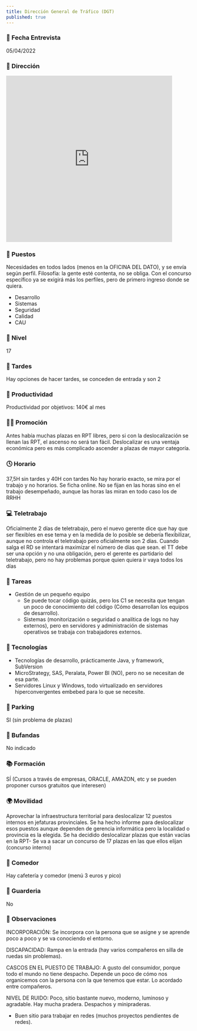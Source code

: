 ```yaml
---
title: Dirección General de Tráfico (DGT)
published: true
---
```


### 📆 Fecha Entrevista
05/04/2022

### 🏢 Dirección
<iframe src="https://www.google.com/maps/embed?pb=!1m14!1m8!1m3!1d12144.92616257377!2d-3.6400687!3d40.448012!3m2!1i1024!2i768!4f13.1!3m3!1m2!1s0x0%3A0x45544d1297c54f11!2sDirecci%C3%B3n%20General%20de%20Tr%C3%A1fico%20(DGT)!5e0!3m2!1ses!2ses!4v1649523647498!5m2!1ses!2ses" width="450" height="450" style="border:0;" allowfullscreen="" loading="lazy" referrerpolicy="no-referrer-when-downgrade"></iframe>

### 💼 Puestos
Necesidades en todos lados (menos en la OFICINA DEL DATO), y se envía según perfil.
Filosofía: la gente esté contenta, no se obliga.
Con el concurso específico ya se exigirá más los perfiles, pero de primero ingreso donde se quiera.

- Desarrollo
- Sistemas
- Seguridad
- Calidad
- CAU
### 🔼 Nivel
17
### 🌆 Tardes
Hay opciones de hacer tardes, se conceden de entrada y son 2
### 🚀 Productividad
Productividad por objetivos: 140€ al mes
### 🧗‍♀️ Promoción
Antes había muchas plazas en RPT libres, pero si con la deslocalización se llenan las RPT, el ascenso no será tan fácil. Deslocalizar es una ventaja económica pero es más complicado ascender a plazas de mayor categoría.
### 🕓 Horario
37,5H sin tardes y 40H con tardes
No hay horario exacto, se mira por el trabajo y no horarios.
Se ficha online. No se fijan en las horas sino en el trabajo desempeñado, aunque las horas las miran en todo caso los de RRHH
### 💻 Teletrabajo
Oficialmente 2 días de teletrabajo, pero el nuevo gerente dice que hay que ser flexibles en ese tema y en la medida de lo posible se debería flexibilizar, aunque no controla el teletrabajo pero oficialmente son 2 días. Cuando salga el RD se intentará maximizar el número de días que sean.
el TT debe ser una opción y no una obligación, pero el gerente es partidario del teletrabajo, pero no
hay problemas porque quien quiera ir vaya todos los días
### 📝 Tareas
- Gestión de un pequeño equipo
	- Se puede tocar código quizás, pero los C1 se necesita que tengan un poco de conocimiento del código
	  (Cómo desarrollan los equipos de desarrollo).
	- Sistemas (monitorización o seguridad o analítica de logs no hay externos),
	  pero en servidores y administración de sistemas operativos se trabaja con trabajadores externos.
### 💾 Tecnologías
- Tecnologías de desarrollo, prácticamente Java, y framework, SubVersion
- MicroStrategy, SAS, Peralata, Power BI (NO), pero no se necesitan de esa parte.
- Servidores Linux y Windows, todo virtualizado en servidores hiperconvergentes embebed
  para lo que se necesite.

### 🚗 Parking
SI (sin problema de plazas)
### 🧣 Bufandas
No indicado
### 📚 Formación
SÍ (Cursos a través de empresas, ORACLE, AMAZON, etc y se pueden proponer cursos gratuitos que interesen)
### 🌍 Movilidad
Aprovechar la infraestructura territorial para deslocalizar 12 puestos internos en jefaturas provinciales. Se ha hecho informe para deslocalizar esos puestos aunque dependen de gerencia informática pero
la localidad o provincia es la elegida. Se ha decidido deslocalizar plazas que están vacías en la RPT-
Se va a sacar un concurso de 17 plazas en las que ellos elijan (concurso interno)
### 🥗 Comedor
Hay cafetería y comedor (menú 3 euros y pico)
### 👶 Guarderia
No
### 👀 Observaciones

INCORPORACIÓN: Se incorpora con la persona que se asigne y se aprende poco a poco y se va conociendo el entorno.

DISCAPACIDAD: Rampa en la entrada (hay varios compañeros en silla de ruedas sin problemas).

CASCOS EN EL PUESTO DE TRABAJO: A gusto del consumidor, porque todo el mundo no tiene despacho. Depende un poco de
cómo nos organicemos con la persona con la que tenemos que estar. Lo acordado entre compañeros.

NIVEL DE RUIDO: Poco, sitio bastante nuevo, moderno, luminoso y agradable. Hay mucha pradera. Despachos y minipraderas.

- Buen sitio para trabajar en redes (muchos proyectos pendientes de redes).
